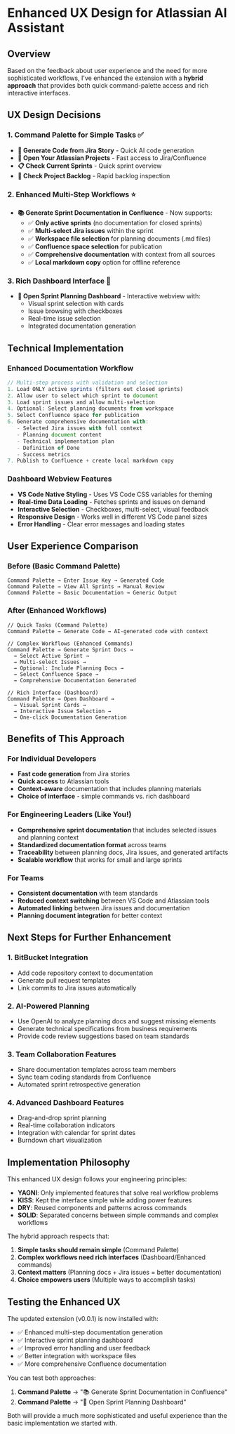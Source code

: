 # Enhanced UX Design for Atlassian AI Assistant

## Overview
Based on the feedback about user experience and the need for more sophisticated workflows, I've enhanced the extension with a **hybrid approach** that provides both quick command-palette access and rich interactive interfaces.

## UX Design Decisions

### 1. **Command Palette for Simple Tasks** ✅
- **🤖 Generate Code from Jira Story** - Quick AI code generation
- **🚀 Open Your Atlassian Projects** - Fast access to Jira/Confluence
- **📋 Check Current Sprints** - Quick sprint overview
- **📝 Check Project Backlog** - Rapid backlog inspection

### 2. **Enhanced Multi-Step Workflows** ⭐
- **📚 Generate Sprint Documentation in Confluence** - Now supports:
  - ✅ **Only active sprints** (no documentation for closed sprints)
  - ✅ **Multi-select Jira issues** within the sprint
  - ✅ **Workspace file selection** for planning documents (.md files)
  - ✅ **Confluence space selection** for publication
  - ✅ **Comprehensive documentation** with context from all sources
  - ✅ **Local markdown copy** option for offline reference

### 3. **Rich Dashboard Interface** 🎯
- **🎯 Open Sprint Planning Dashboard** - Interactive webview with:
  - Visual sprint selection with cards
  - Issue browsing with checkboxes
  - Real-time issue selection
  - Integrated documentation generation

## Technical Implementation

### Enhanced Documentation Workflow
```typescript
// Multi-step process with validation and selection
1. Load ONLY active sprints (filters out closed sprints)
2. Allow user to select which sprint to document
3. Load sprint issues and allow multi-selection
4. Optional: Select planning documents from workspace
5. Select Confluence space for publication
6. Generate comprehensive documentation with:
   - Selected Jira issues with full context
   - Planning document content
   - Technical implementation plan
   - Definition of Done
   - Success metrics
7. Publish to Confluence + create local markdown copy
```

### Dashboard Webview Features
- **VS Code Native Styling** - Uses VS Code CSS variables for theming
- **Real-time Data Loading** - Fetches sprints and issues on demand
- **Interactive Selection** - Checkboxes, multi-select, visual feedback
- **Responsive Design** - Works well in different VS Code panel sizes
- **Error Handling** - Clear error messages and loading states

## User Experience Comparison

### Before (Basic Command Palette)
```
Command Palette → Enter Issue Key → Generated Code
Command Palette → View All Sprints → Manual Review
Command Palette → Basic Documentation → Generic Output
```

### After (Enhanced Workflows)
```
// Quick Tasks (Command Palette)
Command Palette → Generate Code → AI-generated code with context

// Complex Workflows (Enhanced Commands)
Command Palette → Generate Sprint Docs → 
  → Select Active Sprint →
  → Multi-select Issues →
  → Optional: Include Planning Docs →
  → Select Confluence Space →
  → Comprehensive Documentation Generated

// Rich Interface (Dashboard)
Command Palette → Open Dashboard →
  → Visual Sprint Cards →
  → Interactive Issue Selection →
  → One-click Documentation Generation
```

## Benefits of This Approach

### For Individual Developers
- **Fast code generation** from Jira stories
- **Quick access** to Atlassian tools
- **Context-aware** documentation that includes planning materials
- **Choice of interface** - simple commands vs. rich dashboard

### For Engineering Leaders (Like You!)
- **Comprehensive sprint documentation** that includes selected issues and planning context
- **Standardized documentation format** across teams
- **Traceability** between planning docs, Jira issues, and generated artifacts
- **Scalable workflow** that works for small and large sprints

### For Teams
- **Consistent documentation** with team standards
- **Reduced context switching** between VS Code and Atlassian tools
- **Automated linking** between Jira issues and documentation
- **Planning document integration** for better context

## Next Steps for Further Enhancement

### 1. BitBucket Integration
- Add code repository context to documentation
- Generate pull request templates
- Link commits to Jira issues automatically

### 2. AI-Powered Planning
- Use OpenAI to analyze planning docs and suggest missing elements
- Generate technical specifications from business requirements
- Provide code review suggestions based on team standards

### 3. Team Collaboration Features
- Share documentation templates across team members
- Sync team coding standards from Confluence
- Automated sprint retrospective generation

### 4. Advanced Dashboard Features
- Drag-and-drop sprint planning
- Real-time collaboration indicators
- Integration with calendar for sprint dates
- Burndown chart visualization

## Implementation Philosophy

This enhanced UX design follows your engineering principles:

- **YAGNI**: Only implemented features that solve real workflow problems
- **KISS**: Kept the interface simple while adding power features
- **DRY**: Reused components and patterns across commands
- **SOLID**: Separated concerns between simple commands and complex workflows

The hybrid approach respects that:
1. **Simple tasks should remain simple** (Command Palette)
2. **Complex workflows need rich interfaces** (Dashboard/Enhanced commands)
3. **Context matters** (Planning docs + Jira issues = better documentation)
4. **Choice empowers users** (Multiple ways to accomplish tasks)

## Testing the Enhanced UX

The updated extension (v0.0.1) is now installed with:
- ✅ Enhanced multi-step documentation generation
- ✅ Interactive sprint planning dashboard
- ✅ Improved error handling and user feedback
- ✅ Better integration with workspace files
- ✅ More comprehensive Confluence documentation

You can test both approaches:
1. **Command Palette** → "📚 Generate Sprint Documentation in Confluence"
2. **Command Palette** → "🎯 Open Sprint Planning Dashboard"

Both will provide a much more sophisticated and useful experience than the basic implementation we started with.
